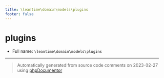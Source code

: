 ```yaml
---
title: \leantime\domain\models\plugins
footer: false
---
```


# plugins





* Full name: `\leantime\domain\models\plugins`





---
> Automatically generated from source code comments on 2023-02-27 using [phpDocumentor](http://www.phpdoc.org/)
